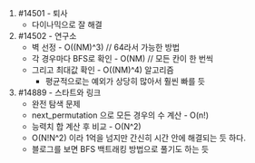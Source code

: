 1. #14501 - 퇴사
   - 다이나믹으로 잘 해결
2. #14502 - 연구소
   - 벽 선정 - O((NM)^3) // 64라서 가능한 방법
   - 각 경우마다 BFS로 확인 - O(NM) // 모든 칸이 한 번씩
   - 그리고 최대값 확인 - O((NM)^4) 알고리즘
     - 평균적으로는 예외가 상당히 많아서 훨씬 빠를 듯
3. #14889 - 스타트와 링크
   - 완전 탐색 문제
   - next_permutation 으로 모든 경우의 수 계산 - O(n!)
   - 능력치 합 계산 후 비교 - O(N^2)
   - O(N!N^2) 이라 1억을 넘지만 간신히 시간 안에 해결되는 듯 하다.
   - 블로그를 보면 BFS 백트래킹 방법으로 풀기도 하는 듯